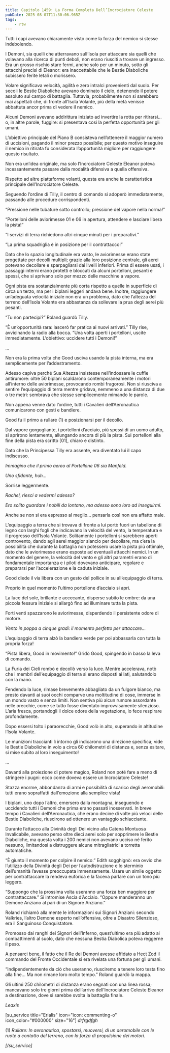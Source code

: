 ```yaml
---
title: Capitolo 1459: La Forma Completa Dell’Incrociatore Celeste
pubDate: 2025-08-07T11:30:06.965Z
tags:
    - rtw
---
```



Tutti i capi avevano chiaramente visto come la forza del nemico si stesse indebolendo.


I Demoni, sia quelli che atterravano sull’Isola per attaccare sia quelli che volavano alla ricerca di punti deboli, non erano riusciti a trovare un ingresso. Era un grosso rischio stare fermi, anche solo per un minuto, sotto gli attacchi precisi di Eleanor: era inaccettabile che le Bestie Diaboliche subissero ferite letali o morissero.


Volare significava velocità, agilità e zero intralci provenienti dal suolo. Per secoli le Bestie Diaboliche avevano dominato il cielo, detenendo il potere assoluto sul campo di battaglia. Tuttavia, probabilmente non si sarebbero mai aspettati che, di fronte all’Isola Volante, più della metà venisse abbattuta ancor prima di vedere il nemico.


Alcuni Demoni avevano addirittura iniziato ad invertire la rotta per ritirarsi… o, in altre parole, fuggire: si presentava così la perfetta opportunità per gli umani.


L’obiettivo principale del Piano B consisteva nell’ottenere il maggior numero di uccisioni, pagando il minor prezzo possibile; per questo motivo inseguire il nemico in ritirata fu considerata l’opportunità migliore per raggiungere questo risultato.


Non era un’idea originale, ma solo l’Incrociatore Celeste Eleanor poteva incessantemente passare dalla modalità difensiva a quella offensiva.


Rispetto ad altre piattaforme volanti, questa era anche la caratteristica principale dell’Incrociatore Celeste.


Seguendo l’ordine di Tilly, il centro di comando si adoperò immediatamente, passando alle procedure corrispondenti.


“Pressione nelle tubature sotto controllo; pressione del vapore nella norma!”


“Portelloni delle aviorimesse 01 e 06 in apertura, attendere e lasciare libera la pista!”


“I servizi di terra richiedono altri cinque minuti per i preparativi.”


“La prima squadriglia è in posizione per il contrattacco!”


Dato che lo spazio longitudinale era vasto, le aviorimesse erano state progettate per decolli multipli; grazie alla loro posizione centrale, gli aerei potevano decollare e sparpagliarsi dai livelli inferiori. Prima di essere usati, i passaggi interni erano protetti e bloccati da alcuni portelloni, pesanti e spessi, che si aprivano solo per mezzo delle macchine a vapore.


Ogni pista era sostanzialmente più corta rispetto a quelle in superficie di circa un terzo, ma per i biplani leggeri andava bene. Inoltre, raggiungere un’adeguata velocità iniziale non era un problema, dato che l’altezza del terreno dell’Isola Volante era abbastanza da sollevare la prua degli aerei più pesanti.


“Tu non partecipi?” Roland guardò Tilly.


“È un’opportunità rara: lascerò far pratica ai nuovi arrivati.” Tilly rise, avvicinando la radio alla bocca. “Una volta aperti i portelloni, uscite immediatamente. L’obiettivo: uccidere tutti i Demoni!”






…






Non era la prima volta che Good usciva usando la pista interna, ma era semplicemente per l’addestramento.


Adesso capiva perché Sua Altezza insistesse nell’indossare le cuffie antirumore: oltre 50 biplani scaldarono contemporaneamente i motori all’interno delle aviorimesse, provocando rombi fragorosi. Non si riusciva a sentire l’equipaggio di terra mentre gridava, nemmeno a una distanza di due o tre metri: sembrava che stesse semplicemente mimando le parole.


Non appena venne dato l’ordine, tutti i Cavalieri dell’Aeronautica comunicarono con gesti e bandiere.


Good fu il primo a rullare (1) e posizionarsi per il decollo.


Dal vapore gorgogliante, i portelloni d’acciaio, più spessi di un uomo adulto, si aprirono lentamente, allungando ancora di più la pista. Sui portelloni alla fine della pista era scritto [01], chiaro e distinto.


Dato che la Principessa Tilly era assente, era diventato lui il capo indiscusso.


<em>Immagino che il primo aereo al Portellone 06 sia Manfeld.</em>


<em>Uno sfidante, huh…</em>


Sorrise leggermente.


<em>Rachel, riesci a vedermi adesso?</em>


<em>Ero solito guardare i nobili da lontano, ma adesso sono loro ad inseguirmi.</em>


Anche se non si era espresso al meglio… pensarla così non era affatto male.


L’equipaggio a terra che si trovava di fronte a lui portò fuori un tabellone di legno con larghi fogli che indicavano la velocità del vento, la temperatura e il progresso dell’Isola Volante. Solitamente i portelloni si sarebbero aperti controvento, dando agli aerei maggior slancio per decollare, ma c’era la possibilità che durante la battaglia non potessero usare la pista più ottimale, dato che le aviorimesse erano esposte ad eventuali attacchi nemici. In un momento del genere, la velocità del vento e gli altri parametri erano di fondamentale importanza e i piloti dovevano anticipare, regolare e prepararsi per l’accelerazione e la caduta iniziale.


Good diede il via libera con un gesto del pollice in su all’equipaggio di terra.


Proprio in quel momento l’ultimo portellone d’acciaio si aprì.


La luce del sole, brillante e accecante, disperse subito le ombre: da una piccola fessura iniziale si allargò fino ad illuminare tutta la pista.


Forti venti spazzarono le aviorimesse, disperdendo il persistente odore di motore.


<em>Vento in poppa a cinque gradi: il momento perfetto per attaccare…</em>


L’equipaggio di terra alzò la bandiera verde per poi abbassarla con tutta la propria forza!


“Pista libera, Good in movimento!” Gridò Good, spingendo in basso la leva di comando.


La Furia dei Cieli rombò e decollò verso la luce. Mentre accelerava, notò che i membri dell’equipaggio di terra si erano disposti ai lati, salutandolo con la mano.


Fendendo la luce, rimase brevemente abbagliato da un fulgore bianco, ma presto davanti ai suoi occhi comparve una moltitudine di cose, immerse in un mondo vasto e senza limiti. Non sentiva più alcun rumore assordante nelle orecchie, come se tutto fosse diventato improvvisamente silenzioso. L’aria fresca, portandogli il dolce odore della vegetazione, lo fece respirare profondamente.


Dopo essersi tolto i paraorecchie, Good volò in alto, superando in altitudine l’Isola Volante.


Le munizioni traccianti lì intorno gli indicarono una direzione specifica; vide le Bestie Diaboliche in volo a circa 60 chilometri di distanza e, senza esitare, si mise subito al loro inseguimento!






…






Davanti alla proiezione di potere magico, Roland non poté fare a meno di stringere i pugni: ecco come doveva essere un Incrociatore Celeste!


Stazza enorme, abbondanza di armi e possibilità di scarico degli aeromobili: tutti erano sopraffatti dall’emozione alla semplice vista!


I biplani, uno dopo l’altro, emersero dalla montagna, inseguendo e uccidendo tutti i Demoni che prima erano passati inosservati. In breve tempo i Cavalieri dell’Aeronautica, che erano decine di volte più veloci delle Bestie Diaboliche, riuscirono ad ottenere un vantaggio schiacciante.


Durante l’attacco alla Divinità degli Dei vicino alla Catena Montuosa Invalicabile, avevano perso oltre dieci aerei solo per sopprimere le Bestie Diaboliche, ma questa volta i 200 nemici non avevano ucciso né ferito nessuno, limitandosi a distruggere alcune mitragliatrici a torretta automatiche.


“È giunto il momento per colpire il nemico.” Edith sogghignò: era ovvio che l’utilizzo della Divinità degli Dei per l’autodistruzione e lo sterminio dell’umanità l’avesse preoccupata immensamente. Usare un simile oggetto per contrattaccare la rendeva euforica e la faceva parlare con un tono più leggero.


“Suppongo che la prossima volta useranno una forza ben maggiore per contrattaccare.” Si intromise Ascia d’Acciaio. “Oppure manderanno un Demone Anziano al pari di un Signore Anziano.”


Roland richiamò alla mente le informazioni sui Signori Anziani: secondo Valkries, l’altro Demone esperto nell’offensiva, oltre a Disastro Silenzioso, era il Sanguinoso Conquistatore.


Promosso dai ranghi dei Signori dell’Inferno, quest’ultimo era più adatto ai combattimenti al suolo, dato che nessuna Bestia Diabolica poteva reggerne il peso.


A pensarci bene, il fatto che il Re dei Demoni avesse affidato a Hect Zod il commando del Fronte Occidentale si era rivelata una fortuna per gli umani.


“Indipendentemente da ciò che useranno, riusciremo a tenere loro testa fino alla fine… Ma non rimane loro molto tempo.” Roland guardò la mappa.


Gli ultimi 250 chilometri di distanza erano segnati con una linea rossa; mancavano solo tre giorni prima dell’arrivo dell’Incrociatore Celeste Eleanor a destinazione, dove si sarebbe svolta la battaglia finale.










<em>Leaxis</em>


[su_service title="Erialis" icon="icon: commenting-o" icon_color="#000000" size="16"]  <em>drfrgdfgh</em>


(1) <em>Rullare: In aeronautica, spostarsi, muoversi, di un aeromobile con le ruote a contatto del terreno, con la forza di propulsione dei motori.</em>


<em>[/su_service]</em>




                                


                                



